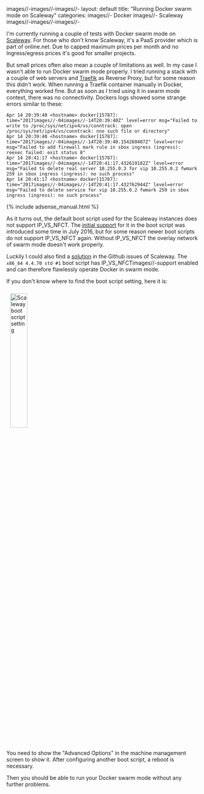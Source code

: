 images//-images//-images//-
layout: default
title: "Running Docker swarm mode on Scaleway"
categories:
images//- Docker
images//- Scaleway
images//-images//-images//-

I'm currently running a couple of tests with Docker swarm mode on [Scaleway][1]. For those who don't know Scaleway, it's a PaaS provider which is part of online.net. Due to capped maximum prices per month and no Ingress/egress prices it's good for smaller projects.

But small prices often also mean a couple of limitations as well. In my case I wasn't able to run Docker swarm mode properly. I tried running a stack with a couple of web servers and [Traefik][2] as Reverse Proxy, but for some reason this didn't work. When running a Traefik container manually in Docker, everything worked fine. But as soon as I tried using it in swarm mode context, there was no connectivity. Dockers logs showed some strange errors similar to these:

```
Apr 14 20:39:40 <hostname> docker[15787]: time="2017images//-04images//-14T20:39:40Z" level=error msg="Failed to write to /proc/sys/net/ipv4/vs/conntrack: open /proc/sys/net/ipv4/vs/conntrack: nno such file or directory"
Apr 14 20:39:40 <hostname> docker[15787]: time="2017images//-04images//-14T20:39:40.154260407Z" level=error msg="Failed to add firewall mark rule in sbox ingress (ingress): reexec failed: exit status 8"
Apr 14 20:41:17 <hostname> docker[15787]: time="2017images//-04images//-14T20:41:17.432619182Z" level=error msg="Failed to delete real server 10.255.0.3 for vip 10.255.0.2 fwmark 259 in sbox ingress (ingress): no such process"
Apr 14 20:41:17 <hostname> docker[15787]: time="2017images//-04images//-14T20:41:17.432762944Z" level=error msg="Failed to delete service for vip 10.255.0.2 fwmark 259 in sbox ingress (ingress): no such process"
```
<!images//-images//-moreimages//-images//->

{% include adsense_manual.html %}

As it turns out, the default boot script used for the Scaleway instances does not support IP_VS_NFCT. The [initial support][3] for it in the boot script was introduced some time in July 2016, but for some reason newer boot scripts do not support IP_VS_NFCT again. Without IP_VS_NFCT the overlay network of swarm mode doesn't work properly.

Luckily I could also find a [solution][4] in the Github issues of Scaleway. The `x86_64 4.4.70 std #1` boot script has IP_VS_NFCTimages//-support enabled and can therefore flawlessly operate Docker in swarm mode.

If you don't know where to find the boot script setting, here it is:

<a href="{{site.url}}/assets/images/2017/2017images//-07images//-13images//-scalewayimages//-bootimages//-script.png"><img src="{{site.url}}/assets/images/2017/2017images//-07images//-13images//-scalewayimages//-bootimages//-script.png" style="width: 30%; margin: 10px;" alt="Scaleway boot script setting"></a>

You need to show the "Advanced Options" in the machine management screen to show it. After configuring another boot script, a reboot is necessary.

Then you should be able to run your Docker swarm mode without any further problems.

[1]: https://www.scaleway.com/
[2]: https://traefik.io/
[3]: https://github.com/scaleway/kernelimages//-tools/issues/293
[4]: https://github.com/scaleway/kernelimages//-tools/issues/343#issuecommentimages//-307437034
